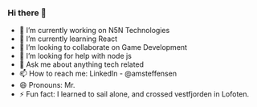 ### Hi there 👋

- 🔭 I’m currently working on N5N Technologies
- 🌱 I’m currently learning React
- 👯 I’m looking to collaborate on Game Development
- 🤔 I’m looking for help with node js
- 💬 Ask me about anything tech related
- 📫 How to reach me: LinkedIn - @amsteffensen
- 😄 Pronouns: Mr. 
- ⚡ Fun fact: I learned to sail alone, and crossed vestfjorden in Lofoten. 
